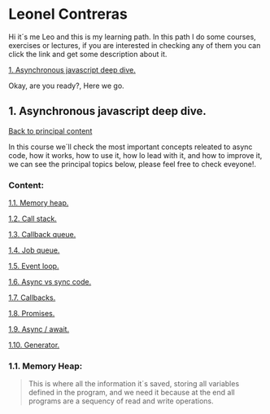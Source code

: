 # Leonel Contreras <a name='leo'></a>

Hi it´s me Leo and this is my learning path.
In this path I do some courses, exercises or lectures,
if you are interested in checking any of them you can click
the link and get some description about it.

[ 1. Asynchronous javascript deep dive. ](#asynchronous-javascript-deep-dive)


Okay, are you ready?, Here we go.


<a name='asynchronous-javascript-deep-dive'></a>

## 1. Asynchronous javascript deep dive. 
[Back to principal content](#leo)

In this course we´ll check the most important concepts releated
to async code, how it works, how to use it, how lo lead with it, and
how to improve it, we can see the principal topics below, please feel
free to check eveyone!.

### Content:

[1.1. Memory heap.](#heap)

[1.2. Call stack.](#call-stack)

[1.3. Callback queue.](#callback-queue)

[1.4. Job queue.](#job-queue)

[1.5. Event loop.](#event-loop)

[1.6. Async vs sync code.](#async-sync)

[1.7. Callbacks.](#callbacks)

[1.8. Promises.](#promises)

[1.9. Async / await.](#async-await)

[1.10. Generator.](#generator) 


<a name='heap'></a>
### 1.1. Memory Heap:

>  This is where all the information it´s saved, storing all variables defined in the program,
>  and we need it because at the end all programs are a sequency of read and write operations.


